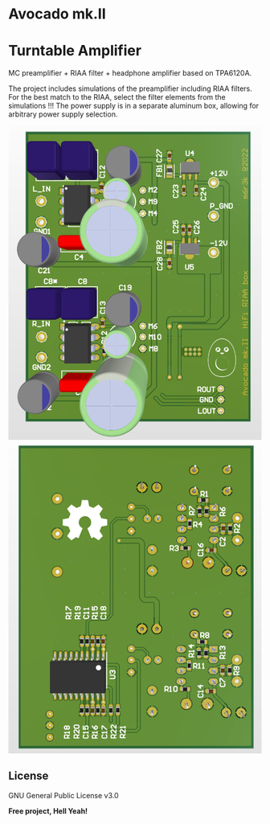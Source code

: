 # Avocado mk.II

# Turntable Amplifier

MC preamplifier + RIAA filter + headphone amplifier based on TPA6120A.    

The project includes simulations of the preamplifier including RIAA filters. For the best match to the RIAA, select the filter elements from the simulations !!!
The power supply is in a separate aluminum box, allowing for arbitrary power supply selection.

![TOP](https://raw.githubusercontent.com/m6r3k/Avocado-HiFi-amplifier/main/PCB_Project/3D/TOP.png)
![BOTT](https://raw.githubusercontent.com/m6r3k/Avocado-HiFi-amplifier/main/PCB_Project/3D/BOTT.png)
## License

GNU General Public License v3.0

**Free project, Hell Yeah!**
